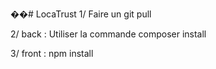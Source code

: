 ��#   L o c a T r u s t 
 
 1/ Faire un git pull

2/ back : Utiliser la commande composer install

3/ front : npm install
